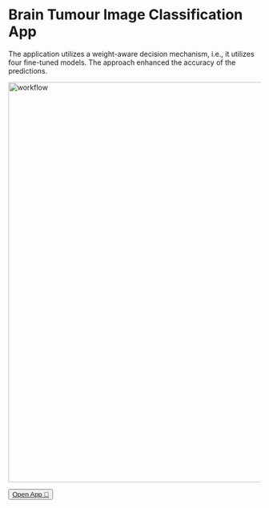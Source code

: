# Brain Tumour Image Classification App

The application utilizes a weight-aware decision mechanism, i.e., it utilizes four fine-tuned models. The approach enhanced the accuracy of the predictions.

<img src="https://github.com/user-attachments/assets/fcb6727e-85a0-4715-9c4e-b72bd81e573d" alt="workflow" width="800">

<button><a href="https://brain-tumour-image-classification-application-210924.streamlit.app/">Open App 🚀</a></button>
